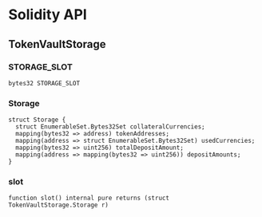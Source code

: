 # Solidity API

## TokenVaultStorage

### STORAGE_SLOT

```solidity
bytes32 STORAGE_SLOT
```

### Storage

```solidity
struct Storage {
  struct EnumerableSet.Bytes32Set collateralCurrencies;
  mapping(bytes32 => address) tokenAddresses;
  mapping(address => struct EnumerableSet.Bytes32Set) usedCurrencies;
  mapping(bytes32 => uint256) totalDepositAmount;
  mapping(address => mapping(bytes32 => uint256)) depositAmounts;
}
```

### slot

```solidity
function slot() internal pure returns (struct TokenVaultStorage.Storage r)
```

